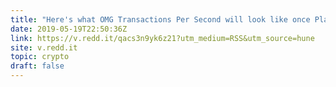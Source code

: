 ```yaml
---
title: "Here's what OMG Transactions Per Second will look like once Plasma is fully implemented (x-post r/omise_go)"
date: 2019-05-19T22:50:36Z
link: https://v.redd.it/qacs3n9yk6z21?utm_medium=RSS&utm_source=hune
site: v.redd.it
topic: crypto
draft: false
---
```

